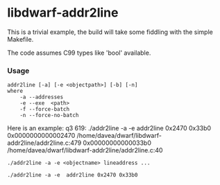 # libdwarf-addr2line

This is a trivial example, the build will
take some fiddling with the simple Makefile.

The code assumes C99 types like 'bool'
available.

### Usage

    addr2line [-a] [-e <objectpath>] [-b] [-n]
    where
        -a --addresses 
        -e --exe  <path>
        -f --force-batch
        -n --force-no-batch

Here is an example:
    q3 619: ./addr2line -a -e  addr2line 0x2470 0x33b0
    0x0000000000002470
    /home/davea/dwarf/libdwarf-addr2line/addr2line.c:479
    0x00000000000033b0
    /home/davea/dwarf/libdwarf-addr2line/addr2line.c:40




    ./addr2line -a -e <objectname> lineaddress ...   

    ./addr2line -a -e  addr2line 0x2470 0x33b0
   

